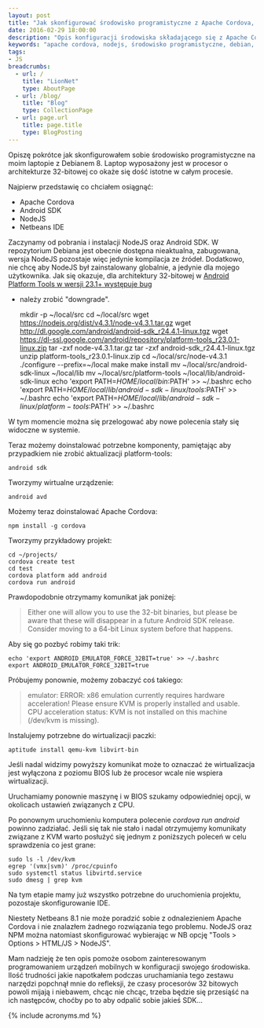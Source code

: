 ```yaml
---
layout: post
title: "Jak skonfigurować środowisko programistyczne z Apache Cordova, Android SKD i NodeJS na Debianie 8 i386 i nie zwariować"
date: 2016-02-29 18:00:00
description: "Opis konfiguracji środowiska składającego się z Apache Cordova, Android SDK i NodeJS na 32-bitowym Debianie"
keywords: "apache cordova, nodejs, środowisko programistyczne, debian, wirtualizacja"
tags:
- JS
breadcrumbs:
  - url: /
    title: "LionNet"
    type: AboutPage
  - url: /blog/
    title: "Blog"
    type: CollectionPage
  - url: page.url
    title: page.title
    type: BlogPosting
---
```


Opiszę pokrótce jak skonfigurowałem sobie środowisko programistyczne na moim 
laptopie z Debianem 8. Laptop wyposażony jest w procesor o architekturze 32-bitowej
co okaże się dość istotne w całym procesie.

Najpierw przedstawię co chciałem osiągnąć:

 * Apache Cordova
 * Android SDK
 * NodeJS
 * Netbeans IDE

Zaczynamy od pobrania i instalacji NodeJS oraz Android SDK. W repozytorium 
Debiana jest obecnie dostępna nieaktualna, zabugowana, wersja NodeJS pozostaje 
więc jedynie kompilacja ze źródeł. Dodatkowo, nie chcę aby NodeJS był zainstalowany 
globalnie, a jedynie dla mojego użytkownika. Jak się okazuje, dla architektury
32-bitowej w 
[Android Platform Tools w wersji 23.1+ występuje bug](http://stackoverflow.com/a/34219845) 
- należy zrobić "downgrade".

    mkdir -p ~/local/src
    cd ~/local/src
    wget https://nodejs.org/dist/v4.3.1/node-v4.3.1.tar.gz
    wget http://dl.google.com/android/android-sdk_r24.4.1-linux.tgz
    wget https://dl-ssl.google.com/android/repository/platform-tools_r23.0.1-linux.zip
    tar -zxf node-v4.3.1.tar.gz
    tar -zxf android-sdk_r24.4.1-linux.tgz
    unzip platform-tools_r23.0.1-linux.zip
    cd ~/local/src/node-v4.3.1
    ./configure --prefix=~/local
    make
    make install
    mv ~/local/src/android-sdk-linux ~/local/lib
    mv ~/local/src/platform-tools ~/local/lib/android-sdk-linux
    echo 'export PATH=$HOME/local/bin:$PATH' >> ~/.bashrc
    echo 'export PATH=$HOME/local/lib/android-sdk-linux/tools:$PATH' >> ~/.bashrc
    echo 'export PATH=$HOME/local/lib/android-sdk-linux/platform-tools:$PATH' >> ~/.bashrc

W tym momencie można się przelogować aby nowe polecenia stały się widoczne w systemie.

Teraz możemy doinstalować potrzebne komponenty, pamiętając aby przypadkiem nie 
zrobić aktualizacji platform-tools:

    android sdk

Tworzymy wirtualne urządzenie:

    android avd

Możemy teraz doinstalować Apache Cordova:

    npm install -g cordova

Tworzymy przykładowy projekt:

    cd ~/projects/
    cordova create test
    cd test
    cordova platform add android
    cordova run android

Prawdopodobnie otrzymamy komunikat jak poniżej:

> Either one will allow you to use the 32-bit binaries, but please be
aware that these will disappear in a future Android SDK release.
Consider moving to a 64-bit Linux system before that happens.

Aby się go pozbyć robimy taki trik:

    echo 'export ANDROID_EMULATOR_FORCE_32BIT=true' >> ~/.bashrc
    export ANDROID_EMULATOR_FORCE_32BIT=true

Próbujemy ponownie, możemy zobaczyć coś takiego:

> emulator: ERROR: x86 emulation currently requires hardware acceleration!
Please ensure KVM is properly installed and usable.
CPU acceleration status: KVM is not installed on this machine (/dev/kvm is missing).

Instalujemy potrzebne do wirtualizacji paczki:

    aptitude install qemu-kvm libvirt-bin

Jeśli nadal widzimy powyższy komunikat może to oznaczać że wirtualizacja jest
wyłączona z poziomu BIOS lub że procesor wcale nie wspiera wirtualizacji.

Uruchamiamy ponownie maszynę i w BIOS szukamy odpowiedniej opcji, w okolicach
ustawień związanych z CPU.

Po ponownym uruchomieniu komputera polecenie *cordova run android* powinno zadziałać.
Jeśli się tak nie stało i nadal otrzymujemy komunikaty związane z KVM warto 
posłużyć się jednym z poniższych poleceń w celu sprawdzenia co jest grane:

    sudo ls -l /dev/kvm
    egrep '(vmx|svm)' /proc/cpuinfo
    sudo systemctl status libvirtd.service
    sudo dmesg | grep kvm

Na tym etapie mamy już wszystko potrzebne do uruchomienia projektu, pozostaje 
skonfigurowanie IDE.

Niestety Netbeans 8.1 nie może poradzić sobie z odnalezieniem Apache Cordova
i nie znalazłem żadnego rozwiązania tego problemu. NodeJS oraz NPM można natomiast
skonfigurować wybierając w NB opcję "Tools > Options > HTML/JS > NodeJS".

Mam nadzieję że ten opis pomoże osobom zainteresowanym programowaniem urządzeń
mobilnych w konfiguracji swojego środowiska. Ilość trudności jakie napotkałem
podczas uruchamiania tego zestawu narzędzi popchnął mnie do refleksji, że czasy
procesorów 32 bitowych powoli mijają i niebawem, chcąc nie chcąc, trzeba będzie
się przesiąść na ich następców, choćby po to aby odpalić sobie jakieś SDK...

{% include acronyms.md %}